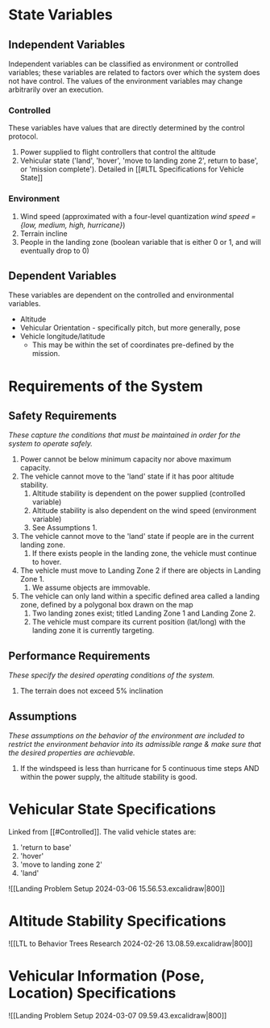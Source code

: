# State Variables

## Independent Variables
Independent variables can be classified as environment or controlled variables; these variables are related to factors over which the system does not have control. The values of the environment variables may change arbitrarily over an execution.
### Controlled
These variables have values that are directly determined by the control protocol.
1. Power supplied to flight controllers that control the altitude
2. Vehicular state ('land', 'hover', 'move to landing zone 2', return to base', or 'mission complete'). Detailed in [[#LTL Specifications for Vehicle State]]
### Environment
1. Wind speed (approximated with a four-level quantization *wind speed = {low, medium, high, hurricane}*)
2. Terrain incline
3. People in the landing zone (boolean variable that is either 0 or 1, and will eventually drop to 0)
## Dependent Variables
These variables are dependent on the controlled and environmental variables.
- Altitude
- Vehicular Orientation - specifically pitch, but more generally, pose
- Vehicle longitude/latitude
	- This may be within the set of coordinates pre-defined by the mission.
# Requirements of the System
## Safety Requirements
*These capture the conditions that must be maintained in order for the system to operate safely.*
1. Power cannot be below minimum capacity nor above maximum capacity.
2.  The vehicle cannot move to the 'land' state if it has poor altitude stability.
	1. Altitude stability is dependent on the power supplied (controlled variable)
	2. Altitude stability is also dependent on the wind speed (environment variable)
	3. See Assumptions 1. 
3.  The vehicle cannot move to the 'land' state if people are in the current landing zone.
	1. If there exists people in the landing zone, the vehicle must continue to hover.
4. The vehicle must move to Landing Zone 2 if there are objects in Landing Zone 1.
	1. We assume objects are immovable.
5. The vehicle can only land within a specific defined area called a landing zone, defined by a polygonal box drawn on the map
	1. Two landing zones exist; titled Landing Zone 1 and Landing Zone 2.
	2. The vehicle must compare its current position (lat/long) with the landing zone it is currently targeting.
## Performance Requirements
*These specify the desired operating conditions of the system.*
1. The terrain does not exceed 5% inclination
## Assumptions
*These assumptions on the behavior of the environment are included to restrict the environment behavior into its admissible range & make sure that the desired properties are achievable.* 
1. If the windspeed is less than hurricane for 5 continuous time steps AND within the power supply, the altitude stability is good.

# Vehicular State Specifications

Linked from [[#Controlled]]. 
The valid vehicle states are:
1. 'return to base'
2. 'hover'
3. 'move to landing zone 2'
4. 'land' 

![[Landing Problem Setup 2024-03-06 15.56.53.excalidraw|800]]

# Altitude Stability Specifications
![[LTL to Behavior Trees Research 2024-02-26 13.08.59.excalidraw|800]]

# Vehicular Information (Pose, Location) Specifications
![[Landing Problem Setup 2024-03-07 09.59.43.excalidraw|800]]
